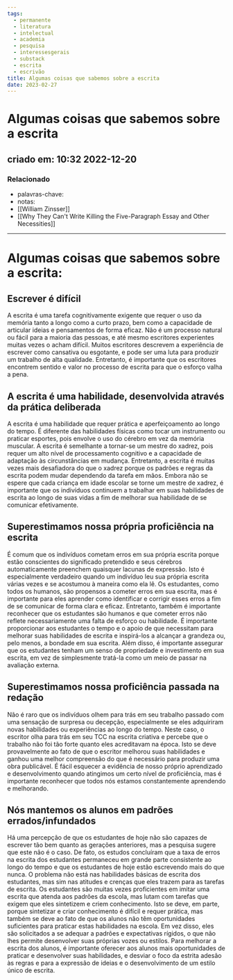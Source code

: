 ```yaml
---
tags:
  - permanente
  - literatura
  - intelectual
  - academia
  - pesquisa
  - interessesgerais
  - substack
  - escrita
  - escrivão
title: Algumas coisas que sabemos sobre a escrita
date: 2023-02-27
---
```

# Algumas coisas que sabemos sobre a escrita
## criado em: 10:32 2022-12-20

### Relacionado
- palavras-chave: 
- notas: 
- [[William Zinsser]]
- [[Why They Can't Write Killing the Five-Paragraph Essay and Other Necessities]]
---
# Algumas coisas que sabemos sobre a escrita:
## Escrever é difícil
A escrita é uma tarefa cognitivamente exigente que requer o uso da memória tanto a longo como a curto prazo, bem como a capacidade de articular ideias e pensamentos de forma eficaz. Não é um processo natural ou fácil para a maioria das pessoas, e até mesmo escritores experientes muitas vezes o acham difícil. Muitos escritores descrevem a experiência de escrever como cansativa ou esgotante, e pode ser uma luta para produzir um trabalho de alta qualidade. Entretanto, é importante que os escritores encontrem sentido e valor no processo de escrita para que o esforço valha a pena.

## A escrita é uma habilidade, desenvolvida através da prática deliberada
A escrita é uma habilidade que requer prática e aperfeiçoamento ao longo do tempo. É diferente das habilidades físicas como tocar um instrumento ou praticar esportes, pois envolve o uso do cérebro em vez da memória muscular. A escrita é semelhante a tornar-se um mestre do xadrez, pois requer um alto nível de processamento cognitivo e a capacidade de adaptação às circunstâncias em mudança. Entretanto, a escrita é muitas vezes mais desafiadora do que o xadrez porque os padrões e regras da escrita podem mudar dependendo da tarefa em mãos. Embora não se espere que cada criança em idade escolar se torne um mestre de xadrez, é importante que os indivíduos continuem a trabalhar em suas habilidades de escrita ao longo de suas vidas a fim de melhorar sua habilidade de se comunicar efetivamente.

## Superestimamos nossa própria proficiência na escrita
É comum que os indivíduos cometam erros em sua própria escrita porque estão conscientes do significado pretendido e seus cérebros automaticamente preenchem quaisquer lacunas de expressão. Isto é especialmente verdadeiro quando um indivíduo leu sua própria escrita várias vezes e se acostumou à maneira como ela lê. Os estudantes, como todos os humanos, são propensos a cometer erros em sua escrita, mas é importante para eles aprender como identificar e corrigir esses erros a fim de se comunicar de forma clara e eficaz. Entretanto, também é importante reconhecer que os estudantes são humanos e que cometer erros não reflete necessariamente uma falta de esforço ou habilidade. É importante proporcionar aos estudantes o tempo e o apoio de que necessitam para melhorar suas habilidades de escrita e inspirá-los a alcançar a grandeza ou, pelo menos, a bondade em sua escrita. Além disso, é importante assegurar que os estudantes tenham um senso de propriedade e investimento em sua escrita, em vez de simplesmente tratá-la como um meio de passar na avaliação externa.

## Superestimamos nossa proficiência passada na redação
Não é raro que os indivíduos olhem para trás em seu trabalho passado com uma sensação de surpresa ou decepção, especialmente se eles adquiriram novas habilidades ou experiências ao longo do tempo. Neste caso, o escritor olha para trás em seu TCC na escrita criativa e percebe que o trabalho não foi tão forte quanto eles acreditavam na época. Isto se deve provavelmente ao fato de que o escritor melhorou suas habilidades e ganhou uma melhor compreensão do que é necessário para produzir uma obra publicável. É fácil esquecer a evidência de nosso próprio aprendizado e desenvolvimento quando atingimos um certo nível de proficiência, mas é importante reconhecer que todos nós estamos constantemente aprendendo e melhorando.

## Nós mantemos os alunos em padrões errados/infundados
Há uma percepção de que os estudantes de hoje não são capazes de escrever tão bem quanto as gerações anteriores, mas a pesquisa sugere que este não é o caso. De fato, os estudos concluíram que a taxa de erros na escrita dos estudantes permaneceu em grande parte consistente ao longo do tempo e que os estudantes de hoje estão escrevendo mais do que nunca. O problema não está nas habilidades básicas de escrita dos estudantes, mas sim nas atitudes e crenças que eles trazem para as tarefas de escrita. Os estudantes são muitas vezes proficientes em imitar uma escrita que atenda aos padrões da escola, mas lutam com tarefas que exigem que eles sintetizem e criem conhecimento. Isto se deve, em parte, porque sintetizar e criar conhecimento é difícil e requer prática, mas também se deve ao fato de que os alunos não têm oportunidades suficientes para praticar estas habilidades na escola. Em vez disso, eles são solicitados a se adequar a padrões e expectativas rígidos, o que não lhes permite desenvolver suas próprias vozes ou estilos. Para melhorar a escrita dos alunos, é importante oferecer aos alunos mais oportunidades de praticar e desenvolver suas habilidades, e desviar o foco da estrita adesão às regras e para a expressão de ideias e o desenvolvimento de um estilo único de escrita.